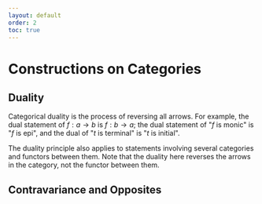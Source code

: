 ```yaml
---
layout: default
order: 2
toc: true
---
```


# Constructions on Categories

## Duality

Categorical duality is the process of reversing all arrows. For example, the dual statement of $f: a \to b$ is $f: b \to a$; the dual statement of "$f$ is monic" is "$f$ is epi", and the dual of "$t$ is terminal" is "$t$ is initial".

The duality principle also applies to statements involving several categories and functors between them. Note that the duality here reverses the arrows in the category, not the functor between them.

## Contravariance and Opposites

